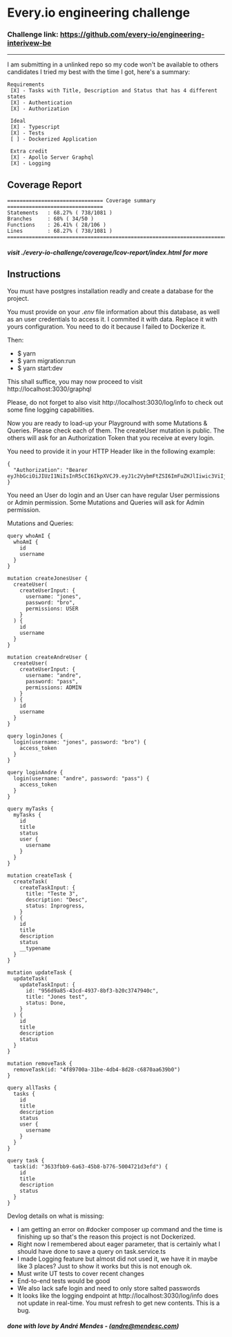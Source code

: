 # Every.io engineering challenge

### Challenge link: https://github.com/every-io/engineering-interivew-be

-----

I am submitting in a unlinked repo so my code won't be available
to others candidates
I tried my best with the time I got, here's a summary:

```
Requirements
 [X] - Tasks with Title, Description and Status that has 4 different states
 [X] - Authentication
 [X] - Authorization

 Ideal
 [X] - Typescript
 [X] - Tests
 [ ] - Dockerized Application
 
 Extra credit
 [X] - Apollo Server Graphql
 [X] - Logging
```

## Coverage Report 
```
=============================== Coverage summary ===============================
Statements   : 68.27% ( 738/1081 )
Branches     : 68% ( 34/50 )
Functions    : 26.41% ( 28/106 )
Lines        : 68.27% ( 738/1081 )
================================================================================
```
##### visit ./every-io-challenge/coverage/lcov-report/index.html for more

## Instructions

You must have postgres installation readly and create a database for the project.

You must provide on your _.env_ file information about this database, as well as an 
user credentials to access it. I commited it with data. Replace it with yours 
configuration. You need to do it because I failed to Dockerize it.

Then:
 - $ yarn
 - $ yarn migration:run
 - $ yarn start:dev

This shall suffice, you may now proceed to visit  http://localhost:3030/graphql

Please, do not forget to also visit http://localhost:3030/log/info to check out
some fine logging capabilities.

Now you are ready to load-up your Playground with some Mutations & Queries.
Please check each of them. The createUser mutation is public. The others will ask
for an Authorization Token that you receive at every login. 

You need to provide it in your HTTP Header like in the following example:
```
{
  "Authorization": "Bearer eyJhbGciOiJIUzI1NiIsInR5cCI6IkpXVCJ9.eyJ1c2VybmFtZSI6ImFuZHJlIiwic3ViIjoiYWY3YWNiODctMTNlOC00NTkwLTgyNmQtOTliYjA1ZWYyMTcyIiwicGVybWlzc2lvbnMiOiJBRE1JTiIsImlhdCI6MTY3MDM1OTQxNiwiZXhwIjoxNjcwMzU5NDc2fQ.KlU9wkHqkxAR9qufIL59BUs5KTmZr3OpOaZdMD6sIUk"
}
```

You need an User do login and an User can have regular User permissions or Admin 
permission. Some Mutations and Queries will ask for Admin permission.

Mutations and Queries:

```
query whoAmI {
  whoAmI {
    id
    username
  }
}

mutation createJonesUser {
  createUser(
    createUserInput: {
      username: "jones",
      password: "bro",
      permissions: USER
    }
  ) {
    id
    username
  }
}

mutation createAndreUser {
  createUser(
    createUserInput: {
      username: "andre",
      password: "pass",
      permissions: ADMIN
    }
  ) {
    id
    username
  }
}

query loginJones {
  login(username: "jones", password: "bro") {
    access_token
  }
}

query loginAndre {
  login(username: "andre", password: "pass") {
    access_token
  }
}

query myTasks {
  myTasks {
    id
    title
    status
    user {
      username
    }
  }
}

mutation createTask {
  createTask(
    createTaskInput: {
      title: "Teste 3",
      description: "Desc",
      status: Inprogress,
    }
  ) {
    id
    title
    description
    status
    __typename
  }
}

mutation updateTask {
  updateTask(
    updateTaskInput: { 
      id: "956d9a85-43cd-4937-8bf3-b20c3747940c", 
      title: "Jones test",
      status: Done,
    }
  ) {
    id
    title
    description
    status
  }
}

mutation removeTask {
  removeTask(id: "4f89700a-31be-4db4-8d28-c6870aa639b0")
}

query allTasks {
  tasks {
    id
    title
    description
    status
    user {
      username
    }
  }
}

query task {
  task(id: "3633fbb9-6a63-45b8-b776-5004721d3efd") {
    id
    title
    description
    status
  }
}

```

 Devlog details on what is missing:
  - I am getting an error on #docker composer up command and the time is 
  finishing up so that's the reason this project is not Dockerized.
  - Right now I remembered about eager parameter, that is certainly
  what I should have done to save a query on task.service.ts
  - I made Logging feature but almost did not used it, we have it in maybe
  like 3 places? Just to show it works but this is not enough ok.
  - Must write UT tests to cover recent changes
  - End-to-end tests would be good
  - We also lack safe login and need to only store salted passwords
  - It looks like the logging endpoint at http://localhost:3030/log/info
  does not update in real-time. You must refresh to get new contents. This
  is a bug.

##### done with love by André Mendes - (andre@mendesc.com)
